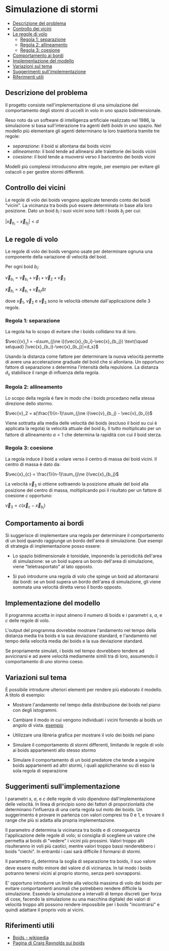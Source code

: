 <!-- omit in toc -->
# Simulazione di stormi

- [Descrizione del problema](#descrizione-del-problema)
- [Controllo dei vicini](#controllo-dei-vicini)
- [Le regole di volo](#le-regole-di-volo)
  - [Regola 1: separazione](#regola-1-separazione)
  - [Regola 2: allineamento](#regola-2-allineamento)
  - [Regola 3: coesione](#regola-3-coesione)
- [Comportamento ai bordi](#comportamento-ai-bordi)
- [Implementazione del modello](#implementazione-del-modello)
- [Variazioni sul tema](#variazioni-sul-tema)
- [Suggerimenti sull'implementazione](#suggerimenti-sullimplementazione)
- [Riferimenti utili](#riferimenti-utili)

## Descrizione del problema

Il progetto consiste nell'implementazione di una simulazione del comportamento degli stormi di uccelli in volo in uno
spazio bidimensionale.

Reso noto da un software di intelligenza artificiale realizzato nel 1986, la simulazione si basa sull'interazione tra
agenti detti *boids* in uno spazio. Nel modello più elementare gli agenti determinano la loro traiettoria tramite tre
regole:

- *separazione*: il boid si allontana dai boids vicini
- *allineamento*: il boid tende ad allinearsi alle traiettorie dei boids vicini
- *coesione*: il boid tende a muoversi verso il baricentro dei boids vicini

Modelli più complessi introducono altre regole, per esempio per evitare gli ostacoli o per gestire stormi differenti.

## Controllo dei vicini

Le regole di volo dei boids vengono applicate tenendo conto dei boidi "vicini".
La vicinanza tra boids può essere determinata in base alla loro posizione. Dato un boid $b_i$ i suoi vicini sono tutti i boids $b_j$ per cui:

$|\vec{x}_{b_i}-\vec{x}_{b_j}|<d$

## Le regole di volo

Le regole di volo dei boids vengono usate per determinare ognuna una componente della variazione di velocità del boid.

Per ogni boid $b_i$:

$\vec{v}_{b_i}=\vec{v}_{b_i}+\vec{v}_1+\vec{v}_2+\vec{v}_3$

$\vec{x}_{b_i}=\vec{x}_{b_i}+\vec{v}_{b_i} \Delta t$

dove $\vec{v}_1$, $\vec{v}_2$ e $\vec{v}_3$ sono le velocità ottenute dall'applicazione delle 3 regole.

### Regola 1: separazione

La regola ha lo scopo di evitare che i boids collidano tra di loro.

$\vec{{v}_1 = -s\sum_{j\ne i}(\vec{x}_{b_i}-\vec{x}_{b_j}) \text{\quad se\quad} |\vec{x}_{b_i}-\vec{x}_{b_j}|<d_s}$

Usando la distanza come fattore per determinare la nuova velocità permette di avere una accelerazione graduale del boid che si allontana. Un opportuno fattore di separazione $s$ determina l'intensità della repulsione. La distanza $d_s$ stabilisce il range di influenza della regola.

### Regola 2: allineamento

Lo scopo della regola è fare in modo che i boids procedano nella stessa direzione dello stormo.

$\vec{v}_2 = a(\frac{1}{n-1}\sum_{j\ne i}\vec{v}_{b_j} - \vec{v}_{b_i})$

Viene sottratta alla media delle velocità dei boids (escluso il boid su cui è applicata la regola) la velocità attuale del boid $b_i$. Il tutto moltiplicato per un fattore di allineamento $a<1$ che determina la rapidità con cui il boid sterza.

### Regola 3: coesione

La regola induce il boid a volare verso il centro di massa dei boid vicini. Il centro di massa è dato da:

$\vec{x}_{c} = \frac{1}{n-1}\sum_{j\ne i}\vec{x}_{b_j}$

La velocità $\vec{v}_3$ si ottiene sottraendo la posizione attuale del boid alla posizione del centro di massa, moltiplicando poi il risultato per un fattore di coesione $c$ opportuno:

$\vec{v}_3 = c(\vec{x}_{c}-\vec{x}_{b_i})$

## Comportamento ai bordi

Si suggerisce di implementare una regola per determinare il comportamento di un boid
quando raggiunge un bordo dell'area di simulazione. Due esempi di strategia di implementazione
posso essere:

- Lo spazio bidimensionale è toroidale, imponendo la periodicità dell'area di simulazione: se un boid supera un bordo
dell'area di simulazione, viene "teletrasportato" al lato opposto.

- Si può introdurre una regola di volo che spinge un boid ad allontanarsi dai bordi: se un boid supera un bordo dell'area di simulazione, gli viene sommata una velocità diretta verso il bordo opposto.

## Implementazione del modello

Il programma accetta in input almeno il numero di boids e i parametri $s$, $a$, e $c$ delle regole di volo.

L'output del programma dovrebbe mostrare l'andamento nel tempo della distanza media tra boids e la sua deviazione standard, e l'andamento nel tempo della velocità media dei boids e la sua deviazione standard.

Se propriamente simulati, i boids nel tempo dovrebbero tendere ad avvicinarsi e ad avere velocità mediamente simili tra di loro, assumendo il comportamento di uno stormo coeso.

## Variazioni sul tema

È possibile introdurre ulteriori elementi per rendere
più elaborato il modello. A titolo di esempio:

- Mostrare l'andamento nel tempo della distribuzione dei boids nel piano con degli istogrammi.

- Cambiare il modo in cui vengono individuati i vicini fornendo ai boids un angolo di vista. [esempio](http://www.red3d.com/cwr/boids/images/neighborhood.gif)

- Utilizzare una libreria grafica per mostrare il volo dei boids nel piano

- Simulare il comportamento di stormi differenti, limitando le regole di volo ai boids appartenenti allo stesso stormo

- Simulare il comportamento di un boid predatore che tende a seguire boids appartenenti ad altri stormi, i quali applicheranno su di esso la sola regola di separazione

## Suggerimenti sull'implementazione

I parametri $s$, $a$, e $c$ delle regole di volo dipendono dall'implementazione delle velocità. In linea di principio
sono dei fattori di proporzionlaità che determinano l'influenza di una certa regola sul moto dei boids. Un suggerimento
è provare in partenza con valori compresi tra 0 e 1, e trovare il range che più si adatta alla propria implementazione.

Il parametro $d$ determina la vicinanza tra boids e di conseguenza l'applicazione delle regole di volo; si consiglia di
scegliere un valore che permetta ai boids di "vedere" i vicini più prossimi. Valori troppo alti risulteranno in voli più
caotici, mentre valori troppo bassi renderebbero i boids "ciechi". In entrambi i casi sarà difficile il formarsi di
stormi.

Il parametro $d_s$ determina la soglia di separazione tra boids, il suo valore deve essere molto minore del valore $d$
di vicinanza. In tal modo i boids potranno tenersi vicini al proprio stormo, senza però sovrapporsi.

E' opportuno introdurre un limite alla velocità massima di volo dei boids per evitare comportamenti anomali che
potrebbero rendere difficile la simulazione. Essendo la simulazione a intervalli di tempo discreti (per forza di cose,
facendo la simulazione su una macchina digitale) dei valori di velocità troppo alti possono rendere impossibile per i
boids "incontrarsi" e quindi adattare il proprio volo ai vicini.

## Riferimenti utili

- [Boids - wikipedia](https://it.wikipedia.org/wiki/Boids)
- [Pagina di Craig Raynolds sui boids](http://www.red3d.com/cwr/boids/)